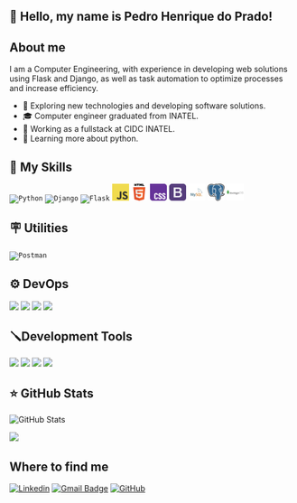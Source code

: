 ## 👾 Hello, my name is Pedro Henrique do Prado!


## About me

I am a Computer Engineering, with experience in developing web solutions using Flask and Django, as well as task automation to optimize processes and increase efficiency.

- 🤔 Exploring new technologies and developing software solutions.
- 🎓 Computer engineer graduated from INATEL.
- 💼 Working as a fullstack at CIDC INATEL.
- 🌱 Learning more about python.


## 🚀 My Skills

  <code><img height="30" src="https://cdn.iconscout.com/icon/free/png-512/python-2-226051.png" alt="Python"/></code>
  <code><img height="30" src="https://juststickers.in/wp-content/uploads/2016/05/django-badge.png" alt="Django"/></code>
  <code><img height="30" src="https://static-00.iconduck.com/assets.00/flask-icon-1594x2048-84mjydzf.png" alt="Flask"/></code>
  <code><img height="30" src="https://raw.githubusercontent.com/github/explore/80688e429a7d4ef2fca1e82350fe8e3517d3494d/topics/javascript/javascript.png" alt="Javascript"/></code>
  <code><img height="30" src="https://raw.githubusercontent.com/github/explore/80688e429a7d4ef2fca1e82350fe8e3517d3494d/topics/html/html.png" alt="HTML5"/></code>
  <code><img height="30" src="https://raw.githubusercontent.com/github/explore/80688e429a7d4ef2fca1e82350fe8e3517d3494d/topics/css/css.png" alt="CSS"/></code>
  <code><img height="30" src="https://raw.githubusercontent.com/github/explore/80688e429a7d4ef2fca1e82350fe8e3517d3494d/topics/bootstrap/bootstrap.png" alt="Bootstrap"/></code>
  <code><img height="30" src="https://raw.githubusercontent.com/github/explore/80688e429a7d4ef2fca1e82350fe8e3517d3494d/topics/mysql/mysql.png" alt="MySQL"/></code>
  <code><img height="30" src="https://raw.githubusercontent.com/github/explore/80688e429a7d4ef2fca1e82350fe8e3517d3494d/topics/postgresql/postgresql.png" alt="PostegreSQL"/></code>
  <code><img height="30" src="https://raw.githubusercontent.com/github/explore/80688e429a7d4ef2fca1e82350fe8e3517d3494d/topics/mongodb/mongodb.png" alt="MongoDB"/></code>



## 🪧 Utilities

<code><img height="30" src="https://img.shields.io/badge/-Postman-333333?style=flat&logo=postman" alt="Postman"/></code>

## ⚙️ DevOps
<code><img height="30" src="https://img.shields.io/badge/-Git-333333?style=flat&logo=git"/></code>
<code><img height="30" src="https://img.shields.io/badge/-GitHub-333333?style=flat&logo=github"/></code>
<code><img height="30" src="https://img.shields.io/badge/-Docker-333333?style=flat&logo=docker"/></code>
<code><img height="30" src="https://img.shields.io/badge/-GitLab-333333?style=flat&logo=gitlab"/></code>




## 🪛Development Tools

<code><img height="30" src="https://img.shields.io/badge/-Visual%20Studio%20Code-333333?style=flat&logo=visual-studio-code&logoColor=007ACC"/></code>
<code><img height="30" src="https://img.shields.io/badge/-PyCharm-333333?style=flat&logo=PyCharm&logoColor=white"/></code>
<code><img height="30" src="https://img.shields.io/badge/-Notion-333333?style=flat&logo=notion&logoColor=white"/></code>
<code><img height="30" src="https://img.shields.io/badge/-Figma-333333?style=flat&logo=figma&logoColor=007ACC"/></code>

## ⭐ GitHub Stats

![GitHub Stats](https://github-readme-stats.vercel.app/api?username=Pedro-Prado-Dev&show_icons=true)



![](https://komarev.com/ghpvc/?username=Pedro-Prado-Dev&color=006bed)


## Where to find me

[![Linkedin](https://img.shields.io/badge/-Pedro_Prado-blue?style=flat-square&logo=Linkedin&logoColor=white&link=https://www.linkedin.com/in/pedro-henrique-do-prado-paiva-81944921a/)]([LINK-DO-SEU-LINKEDIN](https://www.linkedin.com/in/pedro-henrique-do-prado-paiva-81944921a/))
[![Gmail Badge](https://img.shields.io/badge/-pedroppaiva1@hotmail.com-006bed?style=flat-square&logo=Gmail&logoColor=white&link=mailto:pedroppaiva1@hotmail.com)](mailto:pedroppaiva1@hotmail.com)
[![GitHub](https://img.shields.io/github/followers/Pedro-Prado-Dev?label=follow&style=social)](https://github.com/Pedro-Prado-Dev)
